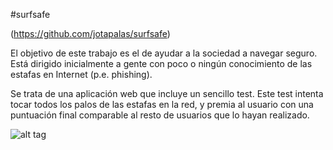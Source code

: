 #surfsafe

(https://github.com/jotapalas/surfsafe)

El objetivo de este trabajo es el de ayudar a la sociedad a navegar seguro. Está dirigido inicialmente a gente con poco o ningún conocimiento de las estafas en Internet (p.e. phishing).

Se trata de una aplicación web que incluye un sencillo test. Este test intenta tocar todos los palos de las estafas en la red, y premia al usuario con una puntuación final comparable al resto de usuarios que lo hayan realizado.

![alt tag](https://github.com/Alvox12/impactoSocial/blob/master/surfsafe/Surfsafe.jpg)
